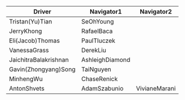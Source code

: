 | Driver | Navigator1 | Navigator2|
|--------|-----------|------------|
|Tristan(Yu)Tian|SeOhYoung| |
|JerryKhong|RafaelBaca| |
|Eli(Jacob)Thomas|PaulTluczek| |
|VanessaGrass|DerekLiu| |
|JaichitraBalakrishnan|AshleighDiamond| |
|Gavin(Zhongyang)Song|TaiNguyen| |
|MinhengWu|ChaseRenick| |
|AntonShvets|AdamSzabunio|VivianeMarani|
